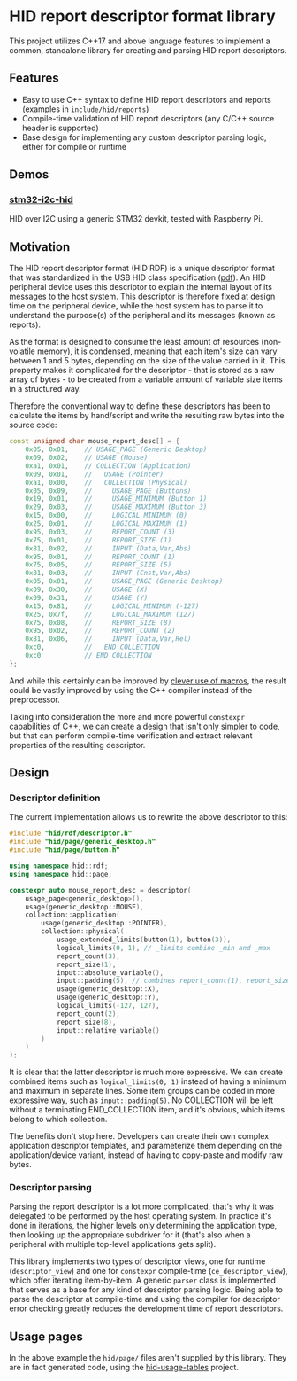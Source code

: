# HID report descriptor format library

This project utilizes C++17 and above language features to implement a common, standalone library
for creating and parsing HID report descriptors.

## Features

* Easy to use C++ syntax to define HID report descriptors and reports (examples in `include/hid/reports`)
* Compile-time validation of HID report descriptors (any C/C++ source header is supported)
* Base design for implementing any custom descriptor parsing logic, either for compile or runtime

## Demos

### [stm32-i2c-hid][stm32-i2c-hid]

HID over I2C using a generic STM32 devkit, tested with Raspberry Pi.

## Motivation

The HID report descriptor format (HID RDF) is a unique descriptor format that was standardized in the USB HID class specification ([pdf][USB-HID]).
An HID peripheral device uses this descriptor to explain the internal layout of its messages to the host system.
This descriptor is therefore fixed at design time on the peripheral device, while the host system has to parse it
to understand the purpose(s) of the peripheral and its messages (known as reports).

As the format is designed to consume the least amount of resources (non-volatile memory), it is condensed,
meaning that each item's size can vary between 1 and 5 bytes, depending on the size of the value carried in it.
This property makes it complicated for the descriptor - that is stored as a raw array of bytes - to be created
from a variable amount of variable size items in a structured way.

Therefore the conventional way to define these descriptors has been to calculate the items by hand/script
and write the resulting raw bytes into the source code:

```C++
const unsigned char mouse_report_desc[] = {
    0x05, 0x01,    // USAGE_PAGE (Generic Desktop)
    0x09, 0x02,    // USAGE (Mouse)
    0xa1, 0x01,    // COLLECTION (Application)
    0x09, 0x01,    //   USAGE (Pointer)
    0xa1, 0x00,    //   COLLECTION (Physical)
    0x05, 0x09,    //     USAGE_PAGE (Buttons)
    0x19, 0x01,    //     USAGE_MINIMUM (Button 1)
    0x29, 0x03,    //     USAGE_MAXIMUM (Button 3)
    0x15, 0x00,    //     LOGICAL_MINIMUM (0)
    0x25, 0x01,    //     LOGICAL_MAXIMUM (1)
    0x95, 0x03,    //     REPORT_COUNT (3)
    0x75, 0x01,    //     REPORT_SIZE (1)
    0x81, 0x02,    //     INPUT (Data,Var,Abs)
    0x95, 0x01,    //     REPORT_COUNT (1)
    0x75, 0x05,    //     REPORT_SIZE (5)
    0x81, 0x03,    //     INPUT (Cnst,Var,Abs)
    0x05, 0x01,    //     USAGE_PAGE (Generic Desktop)
    0x09, 0x30,    //     USAGE (X)
    0x09, 0x31,    //     USAGE (Y)
    0x15, 0x81,    //     LOGICAL_MINIMUM (-127)
    0x25, 0x7f,    //     LOGICAL_MAXIMUM (127)
    0x75, 0x08,    //     REPORT_SIZE (8)
    0x95, 0x02,    //     REPORT_COUNT (2)
    0x81, 0x06,    //     INPUT (Data,Var,Rel)
    0xc0,          //   END_COLLECTION
    0xc0           // END_COLLECTION
};
```

And while this certainly can be improved by [clever use of macros](https://github.com/IntergatedCircuits/HidReportDef/blob/8e77498e0e8f4bf4ba57a64ee958ba134de2a37e/include/hid/mouse.h#L35),
the result could be vastly improved by using the C++ compiler instead of the preprocessor.

Taking into consideration the more and more powerful `constexpr` capabilities of C++,
we can create a design that isn't only simpler to code, but that can perform compile-time verification
and extract relevant properties of the resulting descriptor.

## Design

### Descriptor definition

The current implementation allows us to rewrite the above descriptor to this:

```C++
#include "hid/rdf/descriptor.h"
#include "hid/page/generic_desktop.h"
#include "hid/page/button.h"

using namespace hid::rdf;
using namespace hid::page;

constexpr auto mouse_report_desc = descriptor(
    usage_page<generic_desktop>(),
    usage(generic_desktop::MOUSE),
    collection::application(
        usage(generic_desktop::POINTER),
        collection::physical(
            usage_extended_limits(button(1), button(3)),
            logical_limits(0, 1), // _limits combine _min and _max
            report_count(3),
            report_size(1),
            input::absolute_variable(),
            input::padding(5), // combines report_count(1), report_size(param), and input()
            usage(generic_desktop::X),
            usage(generic_desktop::Y),
            logical_limits(-127, 127),
            report_count(2),
            report_size(8),
            input::relative_variable()
        )
    )
);
```

It is clear that the latter descriptor is much more expressive. We can create combined items such as `logical_limits(0, 1)`
instead of having a minimum and maximum in separate lines. Some item groups can be coded in more expressive way,
such as `input::padding(5)`. No COLLECTION will be left without a terminating END_COLLECTION item, and it's obvious,
which items belong to which collection.

The benefits don't stop here. Developers can create their own complex application descriptor templates, and parameterize them
depending on the application/device variant, instead of having to copy-paste and modify raw bytes.

### Descriptor parsing

Parsing the report descriptor is a lot more complicated, that's why it was delegated to be performed by the host operating system.
In practice it's done in iterations, the higher levels only determining the application type, then looking up the appropriate subdriver
for it (that's also when a peripheral with multiple top-level applications gets split).

This library implements two types of descriptor views, one for runtime (`descriptor_view`)
and one for `constexpr` compile-time (`ce_descriptor_view`), which offer iterating item-by-item.
A generic `parser` class is implemented that serves as a base for any kind of descriptor parsing logic.
Being able to parse the descriptor at compile-time and using the compiler for descriptor error checking
greatly reduces the development time of report descriptors.

## Usage pages

In the above example the `hid/page/` files aren't supplied by this library. They are in fact generated code,
using the [hid-usage-tables] project.

[USB-HID]: https://www.usb.org/sites/default/files/hid1_11.pdf
[hid-usage-tables]: https://github.com/IntergatedCircuits/hid-usage-tables
[stm32-i2c-hid]: https://github.com/benedekkupper/stm32-i2c-hid
